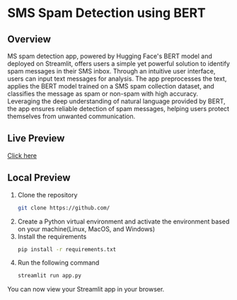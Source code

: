 # SMS Spam Detection using BERT
## Overview
MS spam detection app, powered by Hugging Face's BERT model and deployed on Streamlit, offers users a simple yet powerful solution to identify spam messages in their SMS inbox. Through an intuitive user interface, users can input text messages for analysis. The app preprocesses the text, applies the BERT model trained on a SMS spam collection dataset, and classifies the message as spam or non-spam with high accuracy. Leveraging the deep understanding of natural language provided by BERT, the app ensures reliable detection of spam messages, helping users protect themselves from unwanted communication.

## Live Preview
[Click here]()

## Local Preview
1. Clone the repository
   ```bash
   git clone https://github.com/
   ```
2. Create a Python virtual environment and activate the environment based on your machine(Linux, MacOS, and Windows)
3. Install the requirements
   ```bash
   pip install -r requirements.txt
   ```
4. Run the following command
   ```bash
   streamlit run app.py
   ```
You can now view your Streamlit app in your browser.